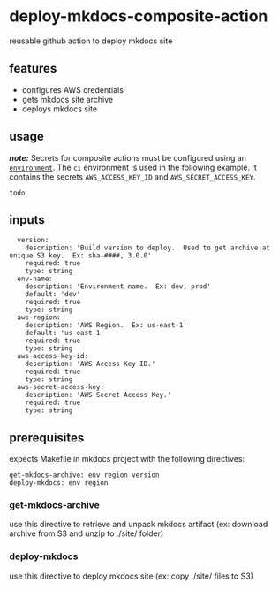 # deploy-mkdocs-composite-action
reusable github action to deploy mkdocs site 

## features
- configures AWS credentials
- gets mkdocs site archive
- deploys mkdocs site

## usage
*__note:__* Secrets for composite actions must be configured using an [`environment`](https://docs.github.com/en/actions/using-jobs/using-environments-for-jobs).  The `ci` environment is used in the following example.  It contains the secrets `AWS_ACCESS_KEY_ID` and `AWS_SECRET_ACCESS_KEY`.

```
todo
```

## inputs
```
  version:
    description: 'Build version to deploy.  Used to get archive at unique S3 key.  Ex: sha-####, 3.0.0'
    required: true
    type: string
  env-name:
    description: 'Environment name.  Ex: dev, prod'
    default: 'dev'
    required: true
    type: string
  aws-region:
    description: 'AWS Region.  Ex: us-east-1'
    default: 'us-east-1'
    required: true
    type: string                      
  aws-access-key-id:
    description: 'AWS Access Key ID.'
    required: true
    type: string
  aws-secret-access-key:
    description: 'AWS Secret Access Key.'
    required: true
    type: string
```

## prerequisites
expects Makefile in mkdocs project with the following directives:
```
get-mkdocs-archive: env region version
deploy-mkdocs: env region
```
### get-mkdocs-archive
use this directive to retrieve and unpack mkdocs artifact (ex: download archive from S3 and unzip to ./site/ folder)

### deploy-mkdocs
use this directive to deploy mkdocs site (ex: copy ./site/ files to S3)
